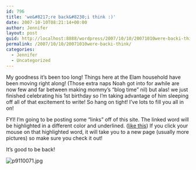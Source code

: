 ```yaml
---
id: 796
title: 'we&#8217;re back&#8230;i think :)'
date: 2007-10-10T08:21:14+00:00
author: Jennifer
layout: post
guid: http://localhost:8888/wordpress/2007/10/10/20071010were-backi-think/
permalink: /2007/10/10/20071010were-backi-think/
categories:
  - Jennifer
  - Uncategorized
---
```

My goodness it&#8217;s been too long! Things here at the Elam household have been moving right along! (Those extra naps Noah got into for awhile are now few and far between making mommy&#8217;s &#8220;blog time&#8221; nil) but alas! we just finished celebrating his 1st birthday so I&#8217;m taking advantage of him sleeping off all of that excitement to write! So hang on tight! I&#8217;ve lots to fill you all in on!
  
FYI! I&#8217;m going to be posting some &#8220;links&#8221; off of this site. The linked word will be highlighted in a different color and underlined. ([like this](http://www.flickr.com/photos/jenniferandJennifers_photos/ "like this")) If you click your mouse on that highlighted word, it will take you to a new page (usually more pictures) so make sure you check it out!

It&#8217;s good to be back!

<img id="image188" alt="p9110071.jpg" src="http://static.squarespace.com/static/50db6bb3e4b015296cd43789/50dfa5b1e4b0dc6320e0b5ea/50dfa5b1e4b0dc6320e0b697/1192004305000/?format=original" />